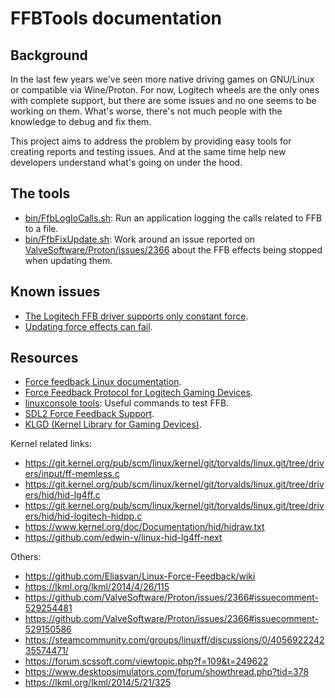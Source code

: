 # FFBTools documentation

## Background

In the last few years we've seen more native driving games on GNU/Linux or
compatible via Wine/Proton. For now, Logitech wheels are the only ones with
complete support, but there are some issues and no one seems to be working on
them. What's worse, there's not much people with the knowledge to debug and fix
them.

This project aims to address the problem by providing easy tools for creating
reports and testing issues. And at the same time help new developers understand
what's going on under the hood.

## The tools

 - [bin/FfbLogIoCalls.sh](FfbLogIoCalls.md): Run an application logging the calls related to FFB to a file.
 - [bin/FfbFixUpdate.sh](FfbFixUpdate.md): Work around an issue reported on
  [ValveSoftware/Proton/issues/2366](https://github.com/ValveSoftware/Proton/issues/2366#issuecomment-539114450)
  about the FFB effects being stopped when updating them.

## Known issues

 - [The Logitech FFB driver supports only constant force](hid-lg4ff.md).
 - [Updating force effects can fail](ffbupdate.md).

## Resources

 - [Force feedback Linux documentation](https://www.kernel.org/doc/html/latest/input/ff.html).
 - [Force Feedback Protocol for Logitech Gaming Devices](https://opensource.logitech.com/opensource/index.php/Technical_Information).
 - [linuxconsole tools](https://github.com/flosse/linuxconsole): Useful commands to test FFB.
 - [SDL2 Force Feedback Support](https://wiki.libsdl.org/CategoryForceFeedback).
 - [KLGD (Kernel Library for Gaming Devices)](KLGD.md).

Kernel related links:
 - https://git.kernel.org/pub/scm/linux/kernel/git/torvalds/linux.git/tree/drivers/input/ff-memless.c
 - https://git.kernel.org/pub/scm/linux/kernel/git/torvalds/linux.git/tree/drivers/hid/hid-lg4ff.c
 - https://git.kernel.org/pub/scm/linux/kernel/git/torvalds/linux.git/tree/drivers/hid/hid-logitech-hidpp.c
 - https://www.kernel.org/doc/Documentation/hid/hidraw.txt
 - https://github.com/edwin-v/linux-hid-lg4ff-next

Others:
 - https://github.com/Eliasvan/Linux-Force-Feedback/wiki
 - https://lkml.org/lkml/2014/4/26/115
 - https://github.com/ValveSoftware/Proton/issues/2366#issuecomment-529254481
 - https://github.com/ValveSoftware/Proton/issues/2366#issuecomment-529150586
 - https://steamcommunity.com/groups/linuxff/discussions/0/405692224235574471/
 - https://forum.scssoft.com/viewtopic.php?f=109&t=249622
 - https://www.desktopsimulators.com/forum/showthread.php?tid=378
 - https://lkml.org/lkml/2014/5/21/325
